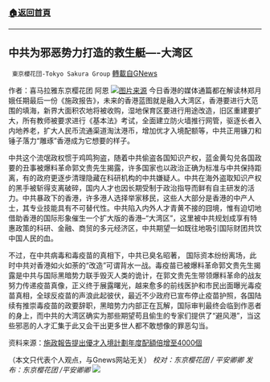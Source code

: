 ###  [:house:返回首頁](https://github.com/ourhimalayas/txt)
---


## 中共为邪恶势力打造的救生艇&#8212;-大湾区
` 東京櫻花団-Tokyo Sakura Group` [轉載自GNews](https://gnews.org/zh-hans/1576751/)

作者：喜马拉雅东京樱花团  阿恩
![](https://lh3.googleusercontent.com/ya-fbWdwEpbPifMpmxPofHDW3raC5HnUC9IAAu0yBYoLVHk_Y8Hz048--rMmwh-uO9MLeRzCMeoWyU_cfDis_LweY30hmt025MOBvxqWtcSf5T_uIemzO42uWP44ad8YbbdCusDT=s0)[图片来源](https://news.rthk.hk/rthk/ch/component/k2/1613750-20211006.htm)
今日香港的媒体通篇都在解读林郑月娥任期最后一份《施政报告》，未来的香港蓝图就是融入大湾区，香港要进行大范围的填海，新界大面积农地将被收购，湿地保育区要进行用途改造，旧区重建要扩大，所有教师被要求进行《基本法》考试，全面建立防火墙推行网管，驱逐长者入内地养老，扩大人民币流通渠道淘汰港币，增加优才入境配额等，中共正用镰刀和锤子落力“雕琢”香港成为它想要的样子。

中共这个流氓政权惯于鸡鸣狗盗，随着中共偷盗各国知识产权，蓝金黄勾兑各国政要的丑事被爆料革命郭文贵先生揭露，许多国家也以政治正确为标准与中共保持距离，有的政府更逐步清理隐藏在科研机构的中共嫌疑人。中共在海外盗取知识产权的黑手被斩得支离破碎，国内人才也因长期受制于政治指导而鲜有自主研发的活力。中共暴政下的香港，许多港人选择举家移民，这些人大部分是香港的中产人士，其专业技能具有不可替代性。中共陷入内外人才青黄不接的囧境，惟有迫切地借助香港的国际形象催生一个扩大版的香港–“大湾区”，这里被中共规划成享有特惠政策的科研、金融、商贸的多元经济区，中共期望一如既往地吸引国际财团共饮中国人民的血。

不过，在中共病毒和毒疫苗的真相下，中共已臭名昭著， 国际资本纷纷离场，此时中共对香港如火如荼的“改造”可谓背水一战。毒疫苗已被爆料革命郭文贵先生揭露是中共与国际黑暗势力联手毁灭人类的诡计，在郭文贵先生带领爆料革命的战友努力传递疫苗真像，正义终于展露曙光，越来愈多的前线医护和市民出面曝光毒疫苗真相，全球反疫苗的声浪此起彼伏，最近不少政府已宣布停止疫苗护照，各国陆续有推崇毒疫苗的政要辞职，黑暗势力内部正在瓦解，国际审判最终会临到作恶者的身上，而中共的大湾区确实为那些期望苟且偷生的专家们提供了“避风港”，当这些邪恶的人才汇集于此又会干出更多世人都不敢想像的罪恶勾当。

资料来源：[施政報告提出優才入境計劃年度配額倍增至4000個](https://news.rthk.hk/rthk/ch/component/k2/1613750-20211006.htm)

（本文只代表个人观点，与Gnews网站无关）
*校对：东京樱花团 / 平安卿卿*
*发布：东京樱花团 /平安卿卿*
![](https://assets.gnews.org/wp-content/uploads/2021/09/image0-1-18.jpg)
